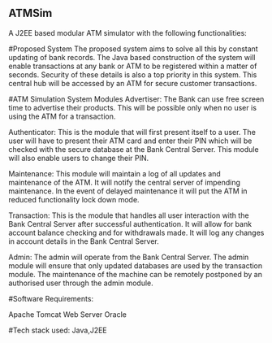 ## ATMSim
A J2EE based modular ATM simulator with the following functionalities:

#Proposed System
            The proposed system aims to solve all this by constant updating of bank records. The Java based construction of the system will enable transactions at any bank or ATM to be registered within a matter of seconds. Security of these details is also a top priority in this system. This central hub will be accessed by an ATM for secure customer transactions.

#ATM Simulation System Modules
Advertiser: The Bank can use free screen time to advertise their products. This will be possible only when no user is using the ATM for a transaction.

Authenticator: This is the module that will first present itself to a user. The user will have to present their ATM card and enter their PIN which will be checked with the secure database at the Bank Central Server. This module will also enable users to change their PIN.

Maintenance: This module will maintain a log of all updates and maintenance of the ATM. It will notify the central server of impending maintenance. In the event of delayed maintenance it will put the ATM in reduced functionality lock down mode.

Transaction: This is the module that handles all user interaction with the Bank Central Server after successful authentication. It will allow for bank account balance checking and for withdrawals made. It will log any changes in account details in the Bank Central Server.

Admin: The admin will operate from the Bank Central Server. The admin module will ensure that only updated databases are used by the transaction module. The maintenance of the machine can be remotely postponed by an authorised user through the admin module.

#Software Requirements:

Apache Tomcat Web Server
Oracle

#Tech stack used:
Java,J2EE
